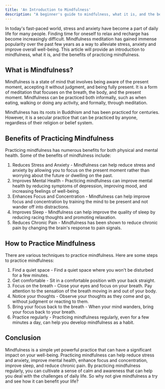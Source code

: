 ```yaml
---
title: 'An Introduction to Mindfulness'
description: "A beginner's guide to mindfulness, what it is, and the benefits of practicing mindfulness."
---
```




In today's fast-paced world, stress and anxiety have become a part of daily life for many people. Finding time for oneself to relax and recharge has become increasingly difficult. Mindfulness meditation has gained immense popularity over the past few years as a way to alleviate stress, anxiety and improve overall well-being. This article will provide an introduction to mindfulness, what it is, and the benefits of practicing mindfulness.

## What is Mindfulness?

Mindfulness is a state of mind that involves being aware of the present moment, accepting it without judgment, and being fully present. It is a form of meditation that focuses on the breath, the body, and the present moment. Mindfulness can be practiced both informally, such as when eating, walking or doing any activity, and formally, through meditation.

Mindfulness has its roots in Buddhism and has been practiced for centuries. However, it is a secular practice that can be practiced by anyone, regardless of their religion or belief system.

## Benefits of Practicing Mindfulness

Practicing mindfulness has numerous benefits for both physical and mental health. Some of the benefits of mindfulness include:

1.  Reduces Stress and Anxiety - Mindfulness can help reduce stress and anxiety by allowing you to focus on the present moment rather than worrying about the future or dwelling on the past.
2.  Improves Mental Health - Practicing mindfulness can improve mental health by reducing symptoms of depression, improving mood, and increasing feelings of well-being.
3.  Enhances Focus and Concentration - Mindfulness can help improve focus and concentration by training the mind to be present and not wander off into distractions.
4.  Improves Sleep - Mindfulness can help improve the quality of sleep by reducing racing thoughts and promoting relaxation.
5.  Reduces Chronic Pain - Mindfulness has been shown to reduce chronic pain by changing the brain's response to pain signals.

## How to Practice Mindfulness

There are various techniques to practice mindfulness. Here are some steps to practice mindfulness:

1.  Find a quiet space - Find a quiet space where you won't be disturbed for a few minutes.
2.  Get comfortable - Sit in a comfortable position with your back straight.
3.  Focus on the breath - Close your eyes and focus on your breath. Pay attention to the sensation of the breath moving in and out of your body.
4.  Notice your thoughts - Observe your thoughts as they come and go, without judgment or reacting to them.
5.  Bring your focus back to the breath - When your mind wanders, bring your focus back to your breath.
6.  Practice regularly - Practicing mindfulness regularly, even for a few minutes a day, can help you develop mindfulness as a habit.

## Conclusion

Mindfulness is a simple yet powerful practice that can have a significant impact on your well-being. Practicing mindfulness can help reduce stress and anxiety, improve mental health, enhance focus and concentration, improve sleep, and reduce chronic pain. By practicing mindfulness regularly, you can cultivate a sense of calm and awareness that can help you deal with the challenges of daily life. So why not give mindfulness a try and see how it can benefit your life?
